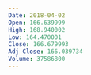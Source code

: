 ```yaml
---
Date: 2018-04-02
Open: 166.639999
High: 168.940002
Low: 164.470001
Close: 166.679993
Adj Close: 166.039734
Volume: 37586800
---
```

